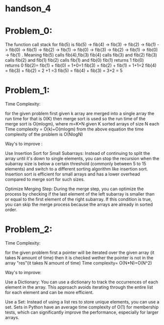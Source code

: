 # handson_4
# Problem_0:

The function call stack for fib(5) is fib(5) -> fib(4) -> fib(3) -> fib(2) -> fib(1) -> fib(0) -> fib(1) -> fib(2) -> fib(1) -> fib(0) -> fib(3) -> fib(2) -> fib(1) -> fib(0) -> fib(1) . 
Meaning fib(5) calls fib(4),fib(3)
fib(4) calls fib(3) and fib(2)
fib(3) calls fib(2) and fib(1)
fib(2) calls fib(1) and fib(0)
fib(1) returns 1
fib(0) returns 0
fib(2)= fib(1) + fib(0) = 1+0=1
fib(3) = fib(2) + fib(1) = 1+1=2
fib(4) = fib(3) + fib(2) = 2 +1 =3
fib(5) = fib(4) + fib(3) = 3+2 = 5

# Problem_1:

Time Complexity:

for the given problem first given k array are merged into a single array the run time for that is 0(K) then  merge sort is used so the run time of the merge sort is O(mlogm), where m=K*N given K sorted arrays of size N each
Time complexity = O(k)+O(mlogm) 
from the above equation the time complexity of the problem is O(NlogN)

Way's to improve :

Use Insertion Sort for Small Subarrays: Instead of continuing to split the array until it's down to single elements, you can stop the recursion when the subarray size is below a certain threshold (commonly between 5 to 15 elements) and switch to a different sorting algorithm like insertion sort. Insertion sort is efficient for small arrays and has a lower overhead compared to merge sort for such sizes.

Optimize Merging Step: During the merge step, you can optimize the process by checking if the last element of the left subarray is smaller than or equal to the first element of the right subarray. If this condition is true, you can skip the merge process because the arrays are already in sorted order.

# Problem_2:

Time Complexity:

for the given problem first a pointer will be iterated over the given array (it takes N amount of time) then it is checked wether the pointer is not in the array "res"(it takes N amount of time)
Time complexity= O(N*N)=O(N^2)

Way's to improve:

Use a Dictionary: You can use a dictionary to track the occurrences of each element in the array. This approach avoids iterating through the entire list for each element and can be more efficient.

Use a Set: Instead of using a list res to store unique elements, you can use a set. Sets in Python have an average time complexity of O(1) for membership tests, which can significantly improve the performance, especially for larger arrays.

